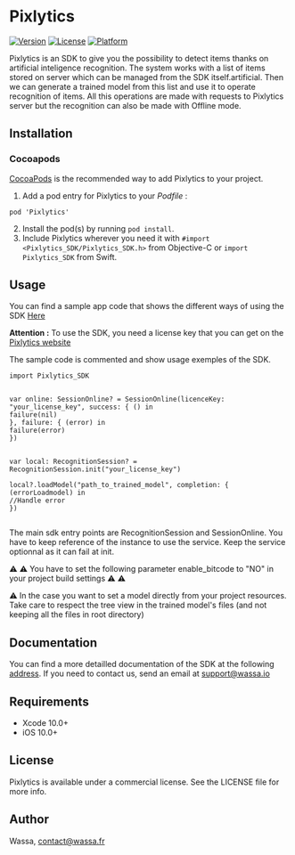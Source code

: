 # Pixlytics

[![Version](https://img.shields.io/cocoapods/v/Pixlytics.svg?style=flat)](http://cocoapods.org/pods/Pixlytics)
[![License](https://img.shields.io/cocoapods/l/Pixlytics.svg?style=flat)](http://cocoapods.org/pods/Pixlytics)
[![Platform](https://img.shields.io/cocoapods/p/Pixlytics.svg?style=flat)](http://cocoapods.org/pods/Pixlytics)

Pixlytics is an SDK to give you the possibility to detect items thanks on artificial inteligence recognition.
The system works with a list of items stored on server which can be managed from the SDK itself.artificial.
Then we can generate a trained model from this list and use it to operate recognition of items.
All this operations are made with requests to Pixlytics server but the recognition can also be made with Offline mode.

## Installation

### Cocoapods

[CocoaPods](http://www.cocoapods.org) is the recommended way to add Pixlytics to your project.

1. Add a pod entry for Pixlytics to your *Podfile* :

``` pod 'Pixlytics' ```

2. Install the pod(s) by running `pod install`.
3. Include Pixlytics wherever you need it with `#import <Pixlytics_SDK/Pixlytics_SDK.h>` from Objective-C or `import Pixlytics_SDK` from Swift.

## Usage

You can find a sample app code that shows the different ways of using the SDK [Here](https://github.com/wassafr/Pixlytics-DemoApp-iOS)

**Attention :** To use the SDK, you need a license key that you can get on the [Pixlytics website](https://www.pixlytics.io)

The sample code is commented and show usage exemples of the SDK.

```
import Pixlytics_SDK


var online: SessionOnline? = SessionOnline(licenceKey: "your_license_key", success: { () in
failure(nil)
}, failure: { (error) in
failure(error)
})


var local: RecognitionSession? = RecognitionSession.init("your_license_key")

local?.loadModel("path_to_trained_model", completion: { (errorLoadmodel) in
//Handle error
})


```
The main sdk entry points are RecognitionSession and SessionOnline. You have to keep reference of the instance to use the service.
Keep the service optionnal as it can fail at init.

⚠️ ⚠️ You have to set the following parameter enable_bitcode to "NO" in your project build settings  ⚠️ ⚠️

⚠️ In the case you want to set a model directly from your project resources. Take care to respect the tree view in the trained model's files (and not keeping all the files in root directory)

## Documentation

You can find a more detailled documentation of the SDK at the following [address](www.pixlytics.io/docs).
If you need to contact us, send an email at support@wassa.io

## Requirements

* Xcode 10.0+
* iOS 10.0+

## License

Pixlytics is available under a commercial license. See the LICENSE file for more info.

## Author

Wassa, contact@wassa.fr
